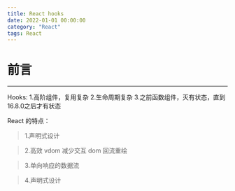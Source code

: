 ```yaml
---
title: React hooks
date: 2022-01-01 00:00:00
category: "React"
tags: React
---
```


# 前言

---

Hooks:
1.高阶组件，复用复杂
2.生命周期复杂
3.之前函数组件，灭有状态，直到16.8.0之后才有状态



React 的特点：

> 1.声明式设计

> 2.高效 vdom 减少交互 dom 回流重绘

> 3.单向响应的数据流

> 4.声明式设计

